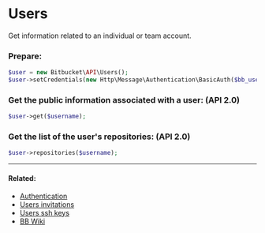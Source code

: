 # Users

Get information related to an individual or team account.

### Prepare:
```php
$user = new Bitbucket\API\Users();
$user->setCredentials(new Http\Message\Authentication\BasicAuth($bb_user, $bb_pass));
```

### Get the public information associated with a user: (API 2.0)

```php
$user->get($username);
```

### Get the list of the user's repositories: (API 2.0)

```php
$user->repositories($username);
```
----

#### Related:
  * [Authentication](authentication.md)
  * [Users invitations](users/invitations.md)
  * [Users ssh keys](users/ssh-keys.md)
  * [BB Wiki](https://developer.atlassian.com/cloud/bitbucket/rest/api-group-users/#api-group-users)
